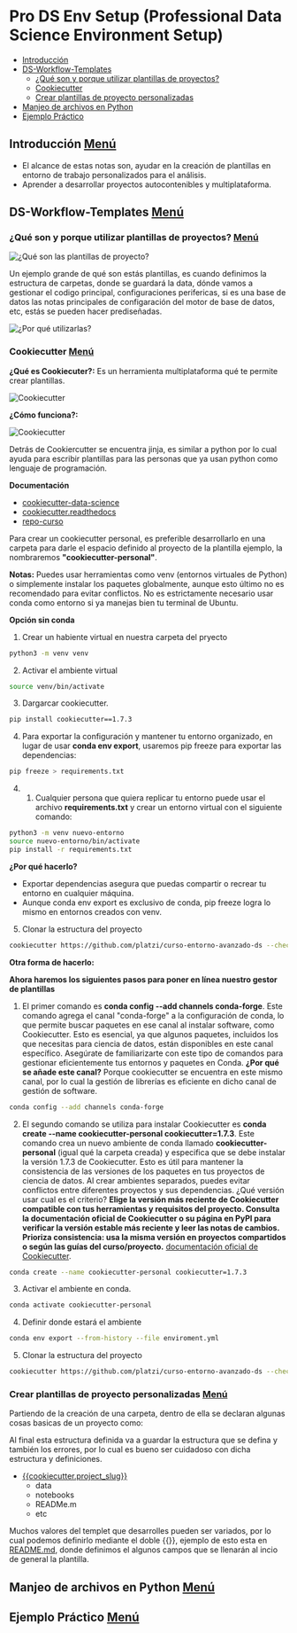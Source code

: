 # Pro DS Env Setup (Professional Data Science Environment Setup)
- [Introducción](#introducción-menú)
- [DS-Workflow-Templates](#ds-workflow-templates-menú)
    - [¿Qué son y porque utilizar plantillas de proyectos?](#qué-son-y-porque-utilizar-plantillas-de-proyectos-menú)
    - [Cookiecutter](#cookiecutter-menú)
    - [Crear plantillas de proyecto personalizadas](#crear-plantillas-de-proyecto-personalizadas-menú)
- [Manjeo de archivos en Python](#manjeo-de-archivos-en-python-menú)
- [Ejemplo Práctico](#ejemplo-práctico-menú)


## Introducción [Menú](#pro-ds-env-setup-professional-data-science-environment-setup)
- El alcance de estas notas son, ayudar en la creación de plantillas en entorno de trabajo personalizados para el análisis.
- Aprender a desarrollar proyectos autocontenibles y multiplataforma.
## DS-Workflow-Templates [Menú](#pro-ds-env-setup-professional-data-science-environment-setup)
### ¿Qué son y porque utilizar plantillas de proyectos? [Menú](#pro-ds-env-setup-professional-data-science-environment-setup)
![¿Qué son las plantillas de proyecto?](/A03.Pro-DS-Env-Setup/A03-Pro-DS-Env-Setup-Imagenes/PlantillasQueSon.png)

Un ejemplo grande de qué son estás plantillas, es cuando definimos la estructura de carpetas, donde se guardará la data, dónde vamos a gestionar el codigo principal, configuraciones perifericas, si es una base de datos las notas principales de configaración del motor de base de datos, etc, estás se pueden hacer prediseñadas.

![¿Por qué utilizarlas?](/A03.Pro-DS-Env-Setup/A03-Pro-DS-Env-Setup-Imagenes/whyusethem.png)
###  Cookiecutter [Menú](#pro-ds-env-setup-professional-data-science-environment-setup)
**¿Qué es Cookiecuter?:** Es un herramienta multiplataforma qué te permite crear plantillas.

![Cookiecutter](/A03.Pro-DS-Env-Setup/A03-Pro-DS-Env-Setup-Imagenes/cookiecuter.png)

**¿Cómo funciona?:**

![Cookiecutter](/A03.Pro-DS-Env-Setup/A03-Pro-DS-Env-Setup-Imagenes/cookiecuter1.png)

Detrás de Cookiercutter se encuentra jinja, es similar a python por lo cual ayuda para escribir plantillas para las personas que ya usan python como lenguaje de programación.

**Documentación**
- [cookiecutter-data-science](https://cookiecutter-data-science.drivendata.org/)
- [cookiecutter.readthedocs](https://cookiecutter.readthedocs.io/en/1.7.2/README.html)
- [repo-curso](https://github.com/platzi/curso-entorno-avanzado-ds)

Para crear un cookiecutter personal, es preferible desarrollarlo en una carpeta para darle el espacio definido al proyecto de la plantilla ejemplo, la nombraremos **"cookiecutter-personal"**.

**Notas:** Puedes usar herramientas como venv (entornos virtuales de Python) o simplemente instalar los paquetes globalmente, aunque esto último no es recomendado para evitar conflictos. No es estrictamente necesario usar conda como entorno si ya manejas bien tu terminal de Ubuntu.

**Opción sin conda**
1. Crear un habiente virtual en nuestra carpeta del pryecto
```sh
python3 -m venv venv
```
2. Activar el ambiente virtual
```sh
source venv/bin/activate
```
3. Dargarcar cookiecutter.
```sh
pip install cookiecutter==1.7.3
```

4. Para exportar la configuración y mantener tu entorno organizado, en lugar de usar **conda env export**, usaremos pip freeze para exportar las dependencias:

```sh
pip freeze > requirements.txt
```

4. 1. Cualquier persona que quiera replicar tu entorno puede usar el archivo **requirements.txt** y crear un entorno virtual con el siguiente comando: 
```sh
python3 -m venv nuevo-entorno
source nuevo-entorno/bin/activate
pip install -r requirements.txt
```

**¿Por qué hacerlo?**
- Exportar dependencias asegura que puedas compartir o recrear tu entorno en cualquier máquina.
- Aunque conda env export es exclusivo de conda, pip freeze logra lo mismo en entornos creados con venv.

5. Clonar la estructura del proyecto
```sh
cookiecutter https://github.com/platzi/curso-entorno-avanzado-ds --checkout cookiecutter-personal-platzi
```

**Otra forma de hacerlo:**

**Ahora haremos los siguientes pasos para poner en línea nuestro gestor de plantillas**

1. El primer comando es **conda config --add channels conda-forge**. Este comando agrega el canal "conda-forge" a la configuración de conda, lo que permite buscar paquetes en ese canal al instalar software, como Cookiecutter. Esto es esencial, ya que algunos paquetes, incluidos los que necesitas para ciencia de datos, están disponibles en este canal específico. Asegúrate de familiarizarte con este tipo de comandos para gestionar eficientemente tus entornos y paquetes en Conda. **¿Por qué se añade este canal?** Porque cookiecutter se encuentra en este mismo canal, por lo cual la gestión de librerías es eficiente en dicho canal de gestión de software.
```sh
conda config --add channels conda-forge
```

2. El segundo comando se utiliza para instalar Cookiecutter es **conda create --name cookiecutter-personal cookiecutter=1.7.3**. Este comando crea un nuevo ambiente de conda llamado **cookiecutter-personal** (igual qué la carpeta creada) y especifica que se debe instalar la versión 1.7.3 de Cookiecutter. Esto es útil para mantener la consistencia de las versiones de los paquetes en tus proyectos de ciencia de datos. Al crear ambientes separados, puedes evitar conflictos entre diferentes proyectos y sus dependencias. ¿Qué versión usar cual es el criterio? **Elige la versión más reciente de Cookiecutter compatible con tus herramientas y requisitos del proyecto. Consulta la documentación oficial de Cookiecutter o su página en PyPI para verificar la versión estable más reciente y leer las notas de cambios. Prioriza consistencia: usa la misma versión en proyectos compartidos o según las guías del curso/proyecto.** [documentación oficial de Cookiecutter](https://cookiecutter.readthedocs.io/en/stable/).
```sh
conda create --name cookiecutter-personal cookiecutter=1.7.3
```

3. Activar el ambiente en conda.
```sh
conda activate cookiecutter-personal
```

4. Definir donde estará el ambiente
```sh
conda env export --from-history --file enviroment.yml
```

5. Clonar la estructura del proyecto
```sh
cookiecutter https://github.com/platzi/curso-entorno-avanzado-ds --checkout cookiecutter-personal-platzi
```
### Crear plantillas de proyecto personalizadas [Menú](#pro-ds-env-setup-professional-data-science-environment-setup)
Partiendo de la creación de una carpeta, dentro de ella se declaran algunas cosas basicas de un proyecto como:

Al final esta estructura definida va a guardar la estructura que se defina y también los errores, por lo cual es bueno ser cuidadoso con dicha estructura y definiciones.

- [{{cookiecutter.project_slug}}](/A03.Pro-DS-Env-Setup/{{cookiecutter.project_slug}}/)
    - data
    - notebooks
    - READMe.m
    - etc

Muchos valores del templet que desarrolles pueden ser variados, por lo cual podemos definirlo mediante el doble {{}}, ejemplo de esto esta en [README.md](/A03.Pro-DS-Env-Setup/{{cookiecutter.project_slug}}/README.md), donde definimos el algunos campos que se llenarán al incio de general la plantilla.






## Manjeo de archivos en Python [Menú](#pro-ds-env-setup-professional-data-science-environment-setup)

## Ejemplo Práctico [Menú](#pro-ds-env-setup-professional-data-science-environment-setup)
